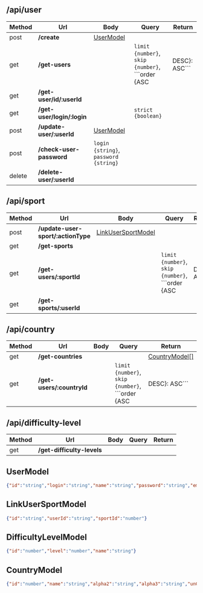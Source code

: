 ## /api/user
| Method | Url | Body | Query | Return |
|---|---|---|---|---|
| post | **/create** | [UserModel](#UserModel) |  |  |
| get | **/get-users** |  | ```limit {number}```, ```skip {number}```, ```order {ASC | DESC}: ASC``` |  |
| get | **/get-user/id/:userId** |  |  |  |
| get | **/get-user/login/:login** |  | ```strict {boolean}``` |  |
| post | **/update-user/:userId** | [UserModel](#UserModel) |  |  |
| post | **/check-user-password** | ```login {string}```, ```password {string}``` |  |  |
| delete | **/delete-user/:userId** |  |  |  |

## /api/sport
| Method | Url | Body | Query | Return |
|---|---|---|---|---|
| post | **/update-user-sport/:actionType** | [LinkUserSportModel](#LinkUserSportModel) |  |  |
| get | **/get-sports** |  |  |  |
| get | **/get-users/:sportId** |  | ```limit {number}```, ```skip {number}```, ```order {ASC | DESC}: ASC``` |  |
| get | **/get-sports/:userId** |  |  |  |

## /api/country
| Method | Url | Body | Query | Return |
|---|---|---|---|---|
| get | **/get-countries** |  |  | [CountryModel[]](#CountryModel) |
| get | **/get-users/:countryId** |  | ```limit {number}```, ```skip {number}```, ```order {ASC | DESC}: ASC``` | [UserModel[]](#UserModel) |

## /api/difficulty-level
| Method | Url | Body | Query | Return |
|---|---|---|---|---|
| get | **/get-difficulty-levels** |  |  |  |

## UserModel
```json
{"id":"string","login":"string","name":"string","password":"string","email":"string","isAthlete":"boolean","gender":"boolean","selfInfo":"string","weight":"number","growth":"number","countryId":"number","birthDate":"Date","isBanned":"boolean","instagram":"string","phone":"string","registeredDate":"Date"}
```

## LinkUserSportModel
```json
{"id":"string","userId":"string","sportId":"number"}
```

## DifficultyLevelModel
```json
{"id":"number","level":"number","name":"string"}
```

## CountryModel
```json
{"id":"number","name":"string","alpha2":"string","alpha3":"string","unCode":"string"}
```